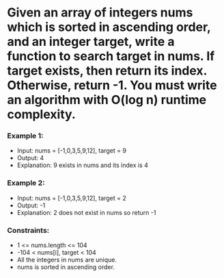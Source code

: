 # Given an array of integers nums which is sorted in ascending order, and an integer target, write a function to search target in nums. If target exists, then return its index. Otherwise, return -1. You must write an algorithm with O(log n) runtime complexity.

### Example 1:
- Input: nums = [-1,0,3,5,9,12], target = 9
- Output: 4
- Explanation: 9 exists in nums and its index is 4

### Example 2:
- Input: nums = [-1,0,3,5,9,12], target = 2
- Output: -1
- Explanation: 2 does not exist in nums so return -1

### Constraints:
- 1 <= nums.length <= 104
- -104 < nums[i], target < 104
- All the integers in nums are unique.
- nums is sorted in ascending order.